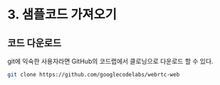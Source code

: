 # 3. 샘플코드 가져오기

## 코드 다운로드
git에 익숙한 사용자라면 GitHub의 코드랩에서 클로닝으로 다운로드 할 수 있다.

```sh
git clone https://github.com/googlecodelabs/webrtc-web
```